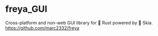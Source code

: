# freya_GUI
Cross-platform and non-web GUI library for 🦀 Rust powered by 🎨 Skia. https://github.com/marc2332/freya
